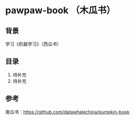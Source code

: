# pawpaw-book （木瓜书）

## 背景
学习《机器学习》（西瓜书）

## 目录
1. 待补充
2. 待补充

## 参考
南瓜书：https://github.com/datawhalechina/pumpkin-book
